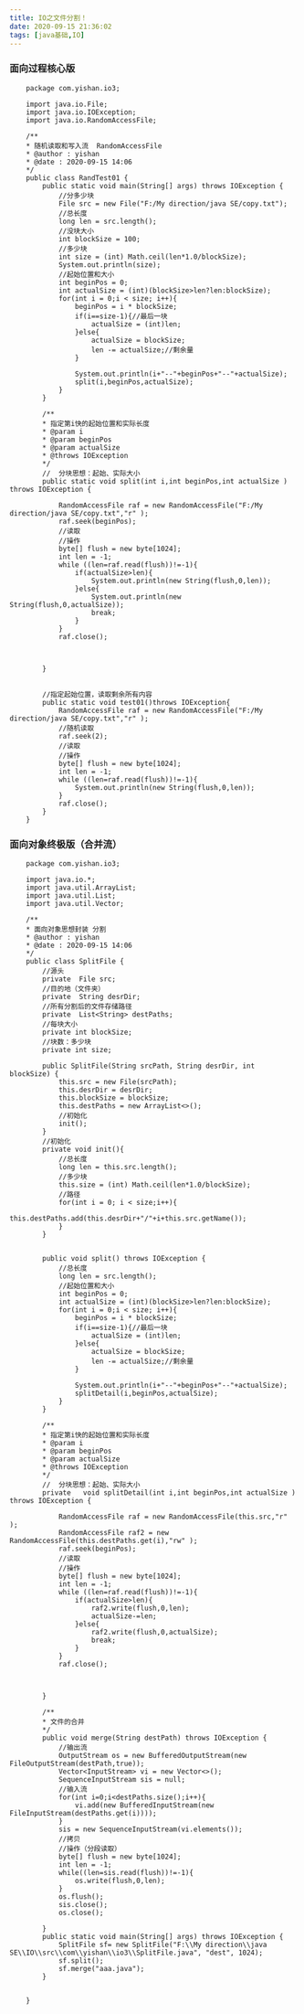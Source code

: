 ```yaml
---
title: IO之文件分割！
date: 2020-09-15 21:36:02
tags: [java基础,IO]
---
```


### 面向过程核心版
<!--more-->
        package com.yishan.io3;

        import java.io.File;
        import java.io.IOException;
        import java.io.RandomAccessFile;

        /**
        * 随机读取和写入流  RandomAccessFile
        * @author : yishan
        * @date : 2020-09-15 14:06
        */
        public class RandTest01 {
            public static void main(String[] args) throws IOException {
                //分多少块
                File src = new File("F:/My direction/java SE/copy.txt");
                //总长度
                long len = src.length();
                //没块大小
                int blockSize = 100;
                //多少块
                int size = (int) Math.ceil(len*1.0/blockSize);
                System.out.println(size);
                //起始位置和大小
                int beginPos = 0;
                int actualSize = (int)(blockSize>len?len:blockSize);
                for(int i = 0;i < size; i++){
                    beginPos = i * blockSize;
                    if(i==size-1){//最后一块
                        actualSize = (int)len;
                    }else{
                        actualSize = blockSize;
                        len -= actualSize;//剩余量
                    }

                    System.out.println(i+"--"+beginPos+"--"+actualSize);
                    split(i,beginPos,actualSize);
                }
            }

            /**
            * 指定第i快的起始位置和实际长度
            * @param i
            * @param beginPos
            * @param actualSize
            * @throws IOException
            */
            //  分块思想：起始、实际大小
            public static void split(int i,int beginPos,int actualSize ) throws IOException {

                RandomAccessFile raf = new RandomAccessFile("F:/My direction/java SE/copy.txt","r" );
                raf.seek(beginPos);
                //读取
                //操作
                byte[] flush = new byte[1024];
                int len = -1;
                while ((len=raf.read(flush))!=-1){
                    if(actualSize>len){
                        System.out.println(new String(flush,0,len));
                    }else{
                        System.out.println(new String(flush,0,actualSize));
                        break;
                    }
                }
                raf.close();



            }


            //指定起始位置，读取剩余所有内容
            public static void test01()throws IOException{
                RandomAccessFile raf = new RandomAccessFile("F:/My direction/java SE/copy.txt","r" );
                //随机读取
                raf.seek(2);
                //读取
                //操作
                byte[] flush = new byte[1024];
                int len = -1;
                while ((len=raf.read(flush))!=-1){
                    System.out.println(new String(flush,0,len));
                }
                raf.close();
            }
        }


### 面向对象终极版（合并流）

        package com.yishan.io3;

        import java.io.*;
        import java.util.ArrayList;
        import java.util.List;
        import java.util.Vector;

        /**
        * 面向对象思想封装 分割
        * @author : yishan
        * @date : 2020-09-15 14:06
        */
        public class SplitFile {
            //源头
            private  File src;
            //目的地（文件夹）
            private  String desrDir;
            //所有分割后的文件存储路径
            private  List<String> destPaths;
            //每块大小
            private int blockSize;
            //块数：多少块
            private int size;

            public SplitFile(String srcPath, String desrDir, int blockSize) {
                this.src = new File(srcPath);
                this.desrDir = desrDir;
                this.blockSize = blockSize;
                this.destPaths = new ArrayList<>();
                //初始化
                init();
            }
            //初始化
            private void init(){
                //总长度
                long len = this.src.length();
                //多少块
                this.size = (int) Math.ceil(len*1.0/blockSize);
                //路径
                for(int i = 0; i < size;i++){
                    this.destPaths.add(this.desrDir+"/"+i+this.src.getName());
                }
            }


            public void split() throws IOException {
                //总长度
                long len = src.length();
                //起始位置和大小
                int beginPos = 0;
                int actualSize = (int)(blockSize>len?len:blockSize);
                for(int i = 0;i < size; i++){
                    beginPos = i * blockSize;
                    if(i==size-1){//最后一块
                        actualSize = (int)len;
                    }else{
                        actualSize = blockSize;
                        len -= actualSize;//剩余量
                    }

                    System.out.println(i+"--"+beginPos+"--"+actualSize);
                    splitDetail(i,beginPos,actualSize);
                }
            }

            /**
            * 指定第i快的起始位置和实际长度
            * @param i
            * @param beginPos
            * @param actualSize
            * @throws IOException
            */
            //  分块思想：起始、实际大小
            private   void splitDetail(int i,int beginPos,int actualSize ) throws IOException {

                RandomAccessFile raf = new RandomAccessFile(this.src,"r" );
                RandomAccessFile raf2 = new RandomAccessFile(this.destPaths.get(i),"rw" );
                raf.seek(beginPos);
                //读取
                //操作
                byte[] flush = new byte[1024];
                int len = -1;
                while ((len=raf.read(flush))!=-1){
                    if(actualSize>len){
                        raf2.write(flush,0,len);
                        actualSize-=len;
                    }else{
                        raf2.write(flush,0,actualSize);
                        break;
                    }
                }
                raf.close();



            }

            /**
            * 文件的合并
            */
            public void merge(String destPath) throws IOException {
                //输出流
                OutputStream os = new BufferedOutputStream(new FileOutputStream(destPath,true));
                Vector<InputStream> vi = new Vector<>();
                SequenceInputStream sis = null;
                //输入流
                for(int i=0;i<destPaths.size();i++){
                    vi.add(new BufferedInputStream(new FileInputStream(destPaths.get(i))));
                }
                sis = new SequenceInputStream(vi.elements());
                //拷贝
                //操作（分段读取）
                byte[] flush = new byte[1024];
                int len = -1;
                while((len=sis.read(flush))!=-1){
                    os.write(flush,0,len);
                }
                os.flush();
                sis.close();
                os.close();

            }
            public static void main(String[] args) throws IOException {
                SplitFile sf= new SplitFile("F:\\My direction\\java SE\\IO\\src\\com\\yishan\\io3\\SplitFile.java", "dest", 1024);
                sf.split();
                sf.merge("aaa.java");
            }


        }
